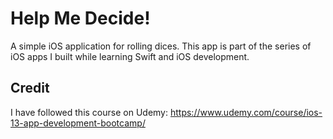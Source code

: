 # Help Me Decide!

A simple iOS application for rolling dices. This app is part of the series of iOS apps I built while learning Swift and iOS development.

## Credit
I have followed this course on Udemy: https://www.udemy.com/course/ios-13-app-development-bootcamp/
